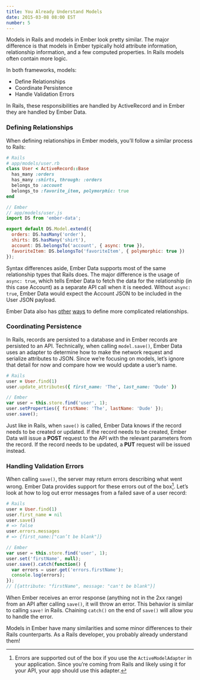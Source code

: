 ```yaml
---
title: You Already Understand Models
date: 2015-03-08 08:00 EST
number: 5
---
```


Models in Rails and models in Ember look pretty similar. The major difference is that models in Ember typically hold attribute information, relationship information, and a few computed properties. In Rails models often contain more logic.

In both frameworks, models:

* Define Relationships
* Coordinate Persistence
* Handle Validation Errors

In Rails, these responsibilities are handled by ActiveRecord and in Ember they are handled by Ember Data.

### Defining Relationships
When defining relationships in Ember models, you’ll follow a similar process to Rails:

~~~ruby
# Rails
# app/models/user.rb
class User < ActiveRecord::Base
  has_many :orders
  has_many :shirts, through: :orders
  belongs_to :account
  belongs_to :favorite_item, polymorphic: true
end
~~~

~~~javascript
// Ember
// app/models/user.js
import DS from 'ember-data';

export default DS.Model.extend({
  orders: DS.hasMany('order'),
  shirts: DS.hasMany('shirt'),
  account: DS.belongsTo('account', { async: true }),
  favoriteItem: DS.belongsTo('favoriteItem', { polymorphic: true }) 
});
~~~

Syntax differences aside, Ember Data supports most of the same relationship types that Rails does. The major difference is the usage of `async: true`, which tells Ember Data to fetch the data for the relationship (in this case Account) as a separate API call when it is needed. Without `async: true`, Ember Data would expect the Account JSON to be included in the User JSON payload.

Ember Data also has [other](http://emberjs.com/guides/models/defining-models/#toc_explicit-inverses) [ways](http://emberjs.com/guides/models/defining-models/#toc_reflexive-relation) to define more complicated relationships.

### Coordinating Persistence
In Rails, records are persisted to a database and in Ember records are persisted to an API. Technically, when calling `model.save()`, Ember Data uses an adapter to determine how to make the network request and serialize attributes to JSON. Since we’re focusing on models, let’s ignore that detail for now and compare how we would update a user’s name.

~~~ruby
# Rails
user = User.find(1)
user.update_attributes({ first_name: 'The', last_name: 'Dude' })
~~~

~~~javascript
// Ember
var user = this.store.find('user', 1);
user.setProperties({ firstName: 'The', lastName: 'Dude' });
user.save();
~~~

Just like in Rails, when `save()` is called, Ember Data knows if the record needs to be created or updated. If the record needs to be created, Ember Data will issue a **POST** request to the API with the relevant parameters from the record. If the record needs to be updated, a **PUT** request will be issued instead. 



### Handling Validation Errors

When calling `save()`, the server may return errors describing what went wrong. Ember Data provides support for these errors out of the box[^active-model-adapter]. Let’s look at how to log out error messages from a failed save of a user record:

[^active-model-adapter]: Errors are supported out of the box if you use the `ActiveModelAdapter` in your application. Since you’re coming from Rails and likely using it for your API, your app should use this adapter.

~~~ruby
# Rails
user = User.find(1)
user.first_name = nil
user.save()
# => false
user.errors.messages
# => {first_name:["can’t be blank"]}
~~~

~~~javascript
// Ember
var user = this.store.find('user', 1);
user.set('firstName', null);
user.save().catch(function() {
  var errors = user.get('errors.firstName');
  console.log(errors);
});
// [{attribute: "firstName", message: "can't be blank"}]
~~~

When Ember receives an error response (anything not in the 2xx range) from an API after calling `save()`, it will throw an error. This behavior is similar to calling `save!` in Rails. Chaining `catch()` on the end of `save()` will allow you to handle the error.
 
Models in Ember have many similarities and some minor differences to their Rails counterparts. As a Rails developer, you probably already understand them!

